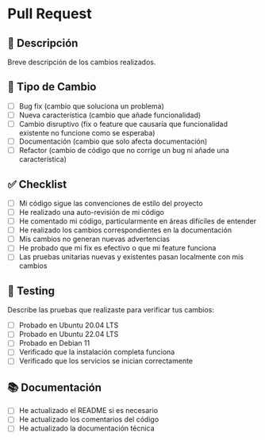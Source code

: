 # Pull Request

## 📝 Descripción

Breve descripción de los cambios realizados.

## 🔧 Tipo de Cambio

- [ ] Bug fix (cambio que soluciona un problema)
- [ ] Nueva característica (cambio que añade funcionalidad)
- [ ] Cambio disruptivo (fix o feature que causaría que funcionalidad existente no funcione como se esperaba)
- [ ] Documentación (cambio que solo afecta documentación)
- [ ] Refactor (cambio de código que no corrige un bug ni añade una característica)

## ✅ Checklist

- [ ] Mi código sigue las convenciones de estilo del proyecto
- [ ] He realizado una auto-revisión de mi código
- [ ] He comentado mi código, particularmente en áreas difíciles de entender
- [ ] He realizado los cambios correspondientes en la documentación
- [ ] Mis cambios no generan nuevas advertencias
- [ ] He probado que mi fix es efectivo o que mi feature funciona
- [ ] Las pruebas unitarias nuevas y existentes pasan localmente con mis cambios

## 🧪 Testing

Describe las pruebas que realizaste para verificar tus cambios:

- [ ] Probado en Ubuntu 20.04 LTS
- [ ] Probado en Ubuntu 22.04 LTS
- [ ] Probado en Debian 11
- [ ] Verificado que la instalación completa funciona
- [ ] Verificado que los servicios se inician correctamente

## 📚 Documentación

- [ ] He actualizado el README si es necesario
- [ ] He actualizado los comentarios del código
- [ ] He actualizado la documentación técnica
